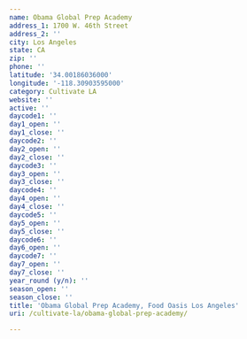 ```yaml
---
name: Obama Global Prep Academy
address_1: 1700 W. 46th Street
address_2: ''
city: Los Angeles
state: CA
zip: ''
phone: ''
latitude: '34.00186036000'
longitude: '-118.30903595000'
category: Cultivate LA
website: ''
active: ''
daycode1: ''
day1_open: ''
day1_close: ''
daycode2: ''
day2_open: ''
day2_close: ''
daycode3: ''
day3_open: ''
day3_close: ''
daycode4: ''
day4_open: ''
day4_close: ''
daycode5: ''
day5_open: ''
day5_close: ''
daycode6: ''
day6_open: ''
daycode7: ''
day7_open: ''
day7_close: ''
year_round (y/n): ''
season_open: ''
season_close: ''
title: 'Obama Global Prep Academy, Food Oasis Los Angeles'
uri: /cultivate-la/obama-global-prep-academy/

---
```

